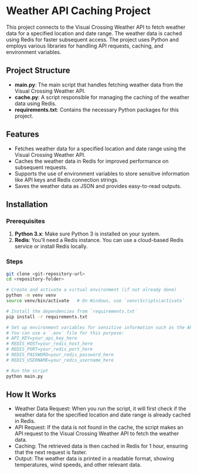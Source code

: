 # Weather API Caching Project

This project connects to the Visual Crossing Weather API to fetch weather data for a specified location and date range. The weather data is cached using Redis for faster subsequent access. The project uses Python and employs various libraries for handling API requests, caching, and environment variables.

## Project Structure

- **main.py**: The main script that handles fetching weather data from the Visual Crossing Weather API.
- **cache.py**: A script responsible for managing the caching of the weather data using Redis.
- **requirements.txt**: Contains the necessary Python packages for this project.


## Features

- Fetches weather data for a specified location and date range using the Visual Crossing Weather API.
- Caches the weather data in Redis for improved performance on subsequent requests.
- Supports the use of environment variables to store sensitive information like API keys and Redis connection strings.
- Saves the weather data as JSON and provides easy-to-read outputs.

## Installation

### Prerequisites
1. **Python 3.x**: Make sure Python 3 is installed on your system.
2. **Redis**: You'll need a Redis instance. You can use a cloud-based Redis service or install Redis locally.

### Steps
```bash
git clone <git-repository-url>
cd <repository-folder>

# Create and activate a virtual environment (if not already done)
python -m venv venv
source venv/bin/activate   # On Windows, use `venv\Scripts\activate`

# Install the dependencies from `requirements.txt`
pip install -r requirements.txt

# Set up environment variables for sensitive information such as the API key and Redis credentials.
# You can use a `.env` file for this purpose:
# API_KEY=your_api_key_here
# REDIS_HOST=your_redis_host_here
# REDIS_PORT=your_redis_port_here
# REDIS_PASSWORD=your_redis_password_here
# REDIS_USERNAME=your_redis_username_here

# Run the script
python main.py
```

## How It Works

- Weather Data Request: When you run the script, it will first check if the weather data for the specified location and date range is already cached in Redis.
- API Request: If the data is not found in the cache, the script makes an API request to the Visual Crossing Weather API to fetch the weather data.
- Caching: The retrieved data is then cached in Redis for 1 hour, ensuring that the next request is faster.
- Output: The weather data is printed in a readable format, showing temperatures, wind speeds, and other relevant data.